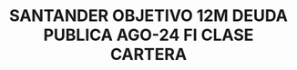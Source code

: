---
layout: fund
title: SANTANDER OBJETIVO 12M DEUDA PUBLICA AGO-24 FI CLASE CARTERA
isin: ES0174933012
---